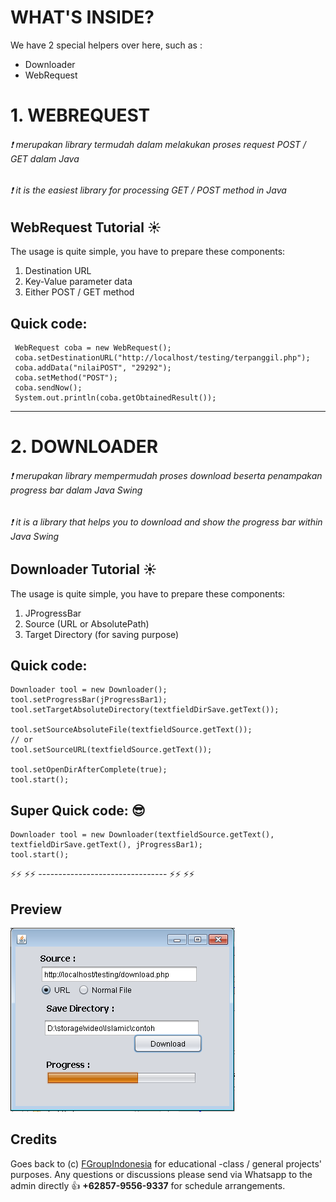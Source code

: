 # WHAT'S INSIDE?
We have 2 special helpers over here, such as :
- Downloader
- WebRequest

# 1. WEBREQUEST

###### :exclamation: merupakan library termudah dalam melakukan proses request POST / GET dalam Java
###### :exclamation: it is the easiest library for processing GET / POST method in Java

## WebRequest Tutorial :sunny:
The usage is quite simple, you have to prepare these components:
1) Destination URL
2) Key-Value parameter data
3) Either POST / GET method


## Quick code:
```
 WebRequest coba = new WebRequest();      
 coba.setDestinationURL("http://localhost/testing/terpanggil.php");
 coba.addData("nilaiPOST", "29292");
 coba.setMethod("POST");
 coba.sendNow();
 System.out.println(coba.getObtainedResult());
```

-----------------------------------------------------------

# 2. DOWNLOADER

###### :exclamation: merupakan library mempermudah proses download beserta penampakan progress bar dalam Java Swing
###### :exclamation: it is a library that helps you to download and show the progress bar within Java Swing

## Downloader Tutorial :sunny:
The usage is quite simple, you have to prepare these components:
1) JProgressBar
2) Source (URL or AbsolutePath)
3) Target Directory (for saving purpose)

## Quick code:
```
Downloader tool = new Downloader();
tool.setProgressBar(jProgressBar1);
tool.setTargetAbsoluteDirectory(textfieldDirSave.getText());

tool.setSourceAbsoluteFile(textfieldSource.getText());
// or 
tool.setSourceURL(textfieldSource.getText());

tool.setOpenDirAfterComplete(true);
tool.start();
```

## Super Quick code: :sunglasses:
```
Downloader tool = new Downloader(textfieldSource.getText(), textfieldDirSave.getText(), jProgressBar1);
tool.start();
```

:zap::zap: :zap::zap: -------------------------------- :zap::zap: :zap::zap: 


## Preview
![GUI](src/preview/Downloader_Library2.PNG)


## Credits
Goes back to (c) [FGroupIndonesia](http://fgroupindonesia.com) for educational -class / general projects' purposes.
Any questions or discussions please send via Whatsapp to the admin directly :+1: **+62857-9556-9337** for schedule arrangements.